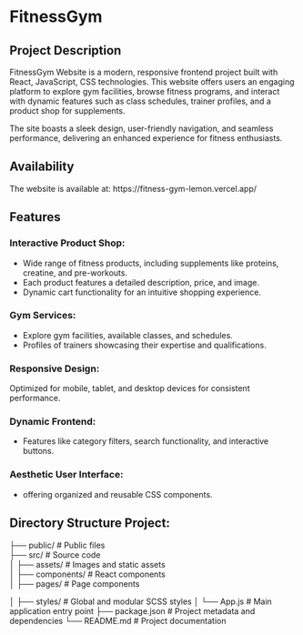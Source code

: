 <h1>FitnessGym</h1>
<h2>Project Description</h2>
FitnessGym Website is a modern, responsive frontend project built with React, JavaScript, CSS technologies. This website offers users an engaging platform to explore gym facilities, browse fitness programs, and interact with dynamic features such as class schedules, trainer profiles, and a product shop for supplements.<br>

The site boasts a sleek design, user-friendly navigation, and seamless performance, delivering an enhanced experience for fitness enthusiasts.

<h2>Availability</h2>
The website is available at: https://fitness-gym-lemon.vercel.app/

<h2>Features
</h2>
<h3>Interactive Product Shop:</h3>
   <ul>
     <li>Wide range of fitness products, including supplements like proteins, creatine, and pre-workouts. </li>
   <li> Each product features a detailed description, price, and image. </li>
   <li> Dynamic cart functionality for an intuitive shopping experience.</li>
   </ul>


   <h3>Gym Services:</h3>
   <ul>
     <li>
       Explore gym facilities, available classes, and schedules. </li>
 <li>Profiles of trainers showcasing their expertise and qualifications.
     </li>
   </ul>



   <h3>Responsive Design:</h3>
   Optimized for mobile, tablet, and desktop devices for consistent performance.

<h3>Dynamic Frontend:</h3>
<ul><li>Features like category filters, search functionality, and interactive buttons.</li></ul>

<h3>Aesthetic User Interface:</h3>
<ul><li>offering organized and reusable CSS components.</li></ul>


<h2>Directory Structure Project:</h2>
├── public/           # Public files <br>
├── src/              # Source code<br>
│   ├── assets/       # Images and static assets<br>
│   ├── components/   # React components<br>
│   ├── pages/        # Page components



│   ├── styles/       # Global and modular SCSS styles
│   └── App.js        # Main application entry point
├── package.json      # Project metadata and dependencies
└── README.md         # Project documentation



